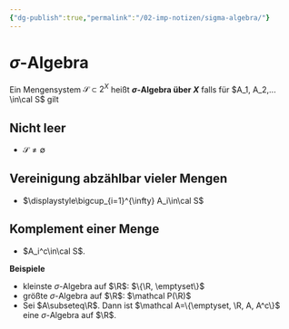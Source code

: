 ```yaml
---
{"dg-publish":true,"permalink":"/02-imp-notizen/sigma-algebra/"}
---
```



# $\sigma$-Algebra
Ein Mengensystem $\mathcal{S}\subset 2^X$ heißt **$\sigma$-Algebra über $X$**
falls für $A_1, A_2,... \in\cal S$ gilt
## Nicht leer
- $\mathcal S \neq \emptyset$
## Vereinigung abzählbar vieler Mengen
- $\displaystyle\bigcup_{i=1}^{\infty} A_i\in\cal S$
## Komplement einer Menge
- $A_i^c\in\cal S$. 

**Beispiele**
- kleinste $\sigma$-Algebra auf $\R$: $\{\R, \emptyset\}$
- größte $\sigma$-Algebra auf $\R$: $\mathcal P(\R)$
- Sei $A\subseteq\R$. Dann ist $\mathcal A=\{\emptyset, \R, A, A^c\}$ eine $\sigma$-Algebra auf $\R$.